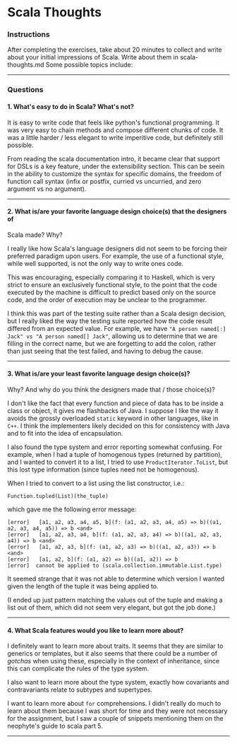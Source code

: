 
# Scala Thoughts

### Instructions

After completing the exercises, take about 20 minutes to collect and write
about your initial impressions of Scala.  Write about them in
scala-thoughts.md Some possible topics include:

---

### Questions

#### 1. What's easy to do in Scala? What's not?

It is easy to write code that feels like python's functional programming.
It was very easy to chain methods and compose different chunks of code.
It was a little harder / less elegant to write imperitive code, but definitely
still possible.

From reading the scala documentation intro, it became clear that support for
DSLs is a key feature, under the extensibility section. This can be seein in
the ability to customize the syntax for specific domains, the freedom of
function call syntax (infix or postfix, curried vs uncurried,
and zero argument vs no argument).

---

#### 2. What is/are your favorite language design choice(s) that the designers of
Scala made? Why?

I really like how Scala's language designers did not seem to be forcing their
preferred paradigm upon users.  For example, the use of a functional style,
while well supported, is not the only way to write ones code.

This was encouraging, especially comparing it to Haskell, which is very
strict to ensure an exclusively functional style, to the point that the
code executed by the machine is difficult to predict based only on the
source code, and the order of execution may be unclear to the programmer.

I think this was part of the testing suite rather than a Scala design
decision, but I really liked the way the testing suite reported how the
code result differed from an expected value.  For example, we have
`"A person named[:] Jack" vs "A person named[] Jack"`, allowing us
to determine that we are filling in the correct name, but we are
forgetting to add the colon, rather than just seeing that the test
failed, and having to debug the cause.

---

#### 3. What is/are your least favorite language design choice(s)?
Why? And why do you think the designers made that / those choice(s)?

I don't like the fact that every function and piece of data has to be inside
a class or object, it gives me flashbacks of Java.  I suppose I like the
way it avoids the grossly overloaded `static` keyword in other languages,
like in `C++`.  I think the implementers likely decided on this for consistency
with Java and to fit into the idea of encapsulation.

I also found the type system and error reporting somewhat confusing. For
example, when I had a tuple of homogenous types (returned by partition),
and I wanted to convert it to a list, I tried to use `ProductIterator.ToList`,
but this lost type information (since tuples need not be homogenous).

When I tried to convert to a list using the list constructor, i.e.:

`Function.tupled(List)(the_tuple)`

which gave me the following error message:
```
[error]   [a1, a2, a3, a4, a5, b](f: (a1, a2, a3, a4, a5) => b)((a1, a2, a3, a4, a5)) => b <and>
[error]   [a1, a2, a3, a4, b](f: (a1, a2, a3, a4) => b)((a1, a2, a3, a4)) => b <and>
[error]   [a1, a2, a3, b](f: (a1, a2, a3) => b)((a1, a2, a3)) => b <and>
[error]   [a1, a2, b](f: (a1, a2) => b)((a1, a2)) => b
[error]  cannot be applied to (scala.collection.immutable.List.type)
```
It seemed strange that it was not able to determine which version I wanted given
the length of the tuple it was being applied to.

(I ended up just pattern matching the values out of the tuple and making a list
 out of them, which did not seem very elegant, but got the job done.)

---

#### 4. What Scala features would you like to learn more about?

I definitely want to learn more about traits.  It seems that they are similar
to generics or templates, but it also seems that there could be a number of
_gotchas_ when using these, especially in the context of inheritance, since
this can complicate the rules of the type system.

I also want to learn more about the type system, exactly how covariants and
contravariants relate to subtypes and supertypes.

I want to learn more about `for` comprehensions.  I didn't really do much to
learn about them because I was short for time and they were not necessary
for the assignment, but I saw a couple of snippets mentioning them on the
neophyte's guide to scala part 5.

---

